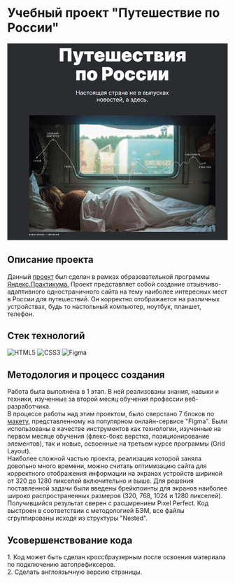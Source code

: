 <h1>Учебный проект "Путешествие по России"</h1>

![](./images/скрин-проекта.png)

<h2>Описание проекта</h2>

Данный [проект](https://alexandrger.github.io/russian-travel/) был сделан в рамках образовательной программы [Яндекс.Практикума.](https://practicum.yandex.ru/) Проект представляет собой создание отзывчиво-адаптивного одностраничного сайта на тему наиболее интересных мест в России для путешествий. Он корректно отображается на различных устройствах, будь то настольный компьютер, ноутбук, планшет, телефон.

<h2>Стек технологий</h2>

![HTML5](https://img.shields.io/badge/html5-%23E34F26.svg?style=for-the-badge&logo=html5&logoColor=white)
![CSS3](https://img.shields.io/badge/css3-%231572B6.svg?style=for-the-badge&logo=css3&logoColor=white)
![Figma](https://img.shields.io/badge/figma-%23F24E1E.svg?style=for-the-badge&logo=figma&logoColor=white)

<h2>Методология и процесс создания</h2>

Работа была выполнена в 1 этап. В ней реализованы знания, навыки и техники, изученные за второй месяц обучения профессии веб-разработчика.<br>
В процессе работы над этим проектом, было сверстано 7 блоков по [макету](https://www.figma.com/file/5S2WSbEFL6awjVWJ0NWL8Q/Sprint-3_-Russia-_-desktop-%2B-mobile?type=design&node-id=28503-0&mode=design&t=LHEMSXr2LVqWmC6a-0), представленному на популярном онлайн-сервисе "Figma". Были использованы в качестве инструментов как технологии, изученные на первом месяце обучения (флекс-бокс верстка, позиционирование элементов), так и новые, освоенные на третьем курсе программы (Grid Layout).<br>
Наиболее сложной частью проекта, реализация которой заняла довольно много времени, можно считать оптимизацию сайта для корректного отображения информации на экранах устройств шириной от 320 до 1280 пикселей включительно и выше. Для решения поставленной задачи были введены брейкпоинты для экранов наиболее широко распространенных размеров (320, 768, 1024 и 1280 пикселей). Получившийся результат сверен с расширением Pixel Perfect. Код выстроен в соответствии с методологией БЭМ, все файлы сгруппированы исходя из структуры "Nested".

<h2>Усовершенствование кода</h2>
1. Код может быть сделан кроссбраузерным после освоения материала по подключению автопрефиксеров.<br>
2. Сделать англоязычную версию страницы.